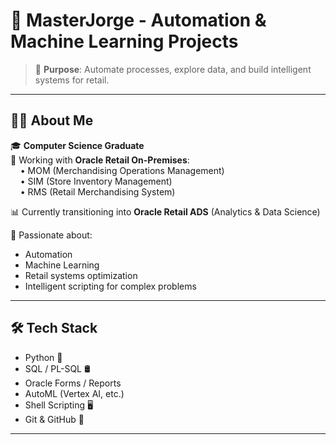 # 🚀 MasterJorge - Automation & Machine Learning Projects

> 🎯 **Purpose**: Automate processes, explore data, and build intelligent systems for retail.

---

## 👨‍💻 About Me

🎓 **Computer Science Graduate**  
💼 Working with **Oracle Retail On-Premises**:  
&nbsp;&nbsp;&nbsp;&nbsp;• MOM (Merchandising Operations Management)  
&nbsp;&nbsp;&nbsp;&nbsp;• SIM (Store Inventory Management)  
&nbsp;&nbsp;&nbsp;&nbsp;• RMS (Retail Merchandising System)  

📊 Currently transitioning into **Oracle Retail ADS** (Analytics & Data Science)

🧠 Passionate about:
- Automation
- Machine Learning
- Retail systems optimization
- Intelligent scripting for complex problems

---

## 🛠️ Tech Stack

- Python 🐍
- SQL / PL-SQL 🛢️
- Oracle Forms / Reports
- AutoML (Vertex AI, etc.)
- Shell Scripting 🖥️
- Git & GitHub 🐙

---
